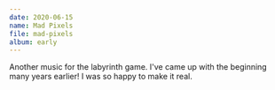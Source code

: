 ```yaml
---
date: 2020-06-15
name: Mad Pixels
file: mad-pixels
album: early
---
```


Another music for the labyrinth game. I've came up with the beginning many years earlier! I was so happy to make it real. 
